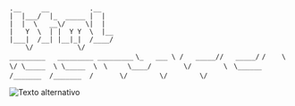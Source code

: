 ```.__     __          .__    ```   
```|  |___/  |_  _____ |  |    ```       
```|  |  \   __\/     \|  |    ```   
```|   Y  \  | |  Y Y  \  |__  ```  
```|___|  /__| |__|_|  /____/  ```   
```     \/           \/        ```     
```_________   _________ _________```
```\_   ___ \ /   _____//   _____/```
```/    \  \/ \_____  \ \_____  \ ```
```\     \____/        \/        \```
``` \______  /_______  /_______  /```
 ```       \/        \/        \/ ```

![Texto alternativo](https://github.com/AleX-17r/CSS/blob/main/random-images/html.png)

